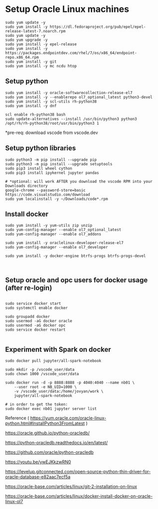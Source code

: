 # Setup Oracle Linux machines

```
sudo yum update -y
sudo yum install -y https://dl.fedoraproject.org/pub/epel/epel-release-latest-7.noarch.rpm
sudo yum update -y
sudo yum upgrade -y
sudo yum install -y epel-release
sudo yum install -y https://packages.endpointdev.com/rhel/7/os/x86_64/endpoint-repo.x86_64.rpm
sudo yum install -y git
sudo yum install -y mc ncdu htop  

```

## Setup python

```
sudo yum install -y oracle-softwarecollection-release-el7
sudo yum install -y --enablerepo ol7_optional_latest python3-devel
sudo yum install -y scl-utils rh-python38
sudo yum install -y dnf  

scl enable rh-python38 bash  
sudo update-alternatives --install /usr/bin/python3 python3 /opt/rh/rh-python38/root/usr/bin/python3 1

```

*pre-req: download vscode from vscode.dev
## Setup python libraries
```
sudo python3 -m pip install --upgrade pip
sudo python3 -m pip install --upgrade setuptools
sudo pip3 install wheel cython
sudo pip3 install ipykernel jupyter pandas

# *optional: will work AFTER you download the vscode RPM into your Downloads directory
google-chrome --password-store=basic https://code.visualstudio.com/download
sudo yum localinstall -y ~/Downloads/code*.rpm

```

## Install docker
```
sudo yum install -y yum-utils zip unzip
sudo yum-config-manager --enable ol7_optional_latest
sudo yum-config-manager --enable ol7_addons

sudo yum install -y oraclelinux-developer-release-el7
sudo yum-config-manager --enable ol7_developer

sudo yum install -y docker-engine btrfs-progs btrfs-progs-devel
  
  
```

## Setup oracle and opc users for docker usage (after re-login)
```

sudo service docker start
sudo systemctl enable docker

sudo groupadd docker
sudo usermod -aG docker oracle
sudo usermod -aG docker opc
sudo service docker restart


```

## Experiment with Spark on docker
```
sudo docker pull jupyter/all-spark-notebook

sudo mkdir -p /vscode_user/data
sudo chown 1000 /vscode_user/data

sudo docker run -d -p 8888:8888 -p 4040:4040 --name nb01 \
    --user root -e NB_UID=1000 \
    -v /vscode_user/data:/home/jovyan/work \
    jupyter/all-spark-notebook

# in order to get the token:
sudo docker exec nb01 jupyter server list

```

Reference ( https://yum.oracle.com/oracle-linux-python.html#InstallPython3FromLatest )

https://oracle.github.io/python-oracledb/

https://python-oracledb.readthedocs.io/en/latest/

https://github.com/oracle/python-oracledb

https://youtu.be/ywEJKkzwRN0

https://levelup.gitconnected.com/open-source-python-thin-driver-for-oracle-database-e82aac7ecf5a

https://oracle-base.com/articles/linux/git-2-installation-on-linux  

https://oracle-base.com/articles/linux/docker-install-docker-on-oracle-linux-ol7
